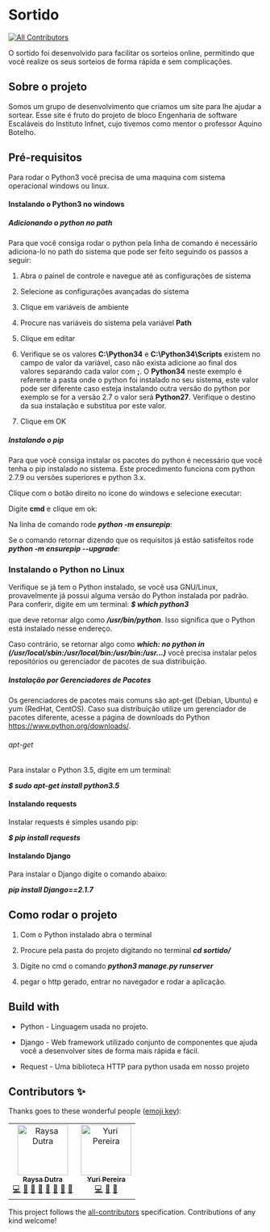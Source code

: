 # Sortido
[![All Contributors](https://img.shields.io/badge/all_contributors-1-orange.svg?style=flat-square)](#contributors)

O sortido foi desenvolvido para facilitar os sorteios online, permitindo que você realize os seus sorteios de forma rápida e sem complicações.

## Sobre o projeto

Somos um grupo de desenvolvimento que criamos um site para lhe ajudar a sortear.
Esse site é fruto do projeto de bloco Engenharia de software Escaláveis do Instituto Infnet, cujo tivemos como mentor o professor Aquino Botelho.

## Pré-requisitos

Para rodar o Python3 você precisa de uma maquina com sistema operacional windows ou linux.

#### Instalando o Python3 no windows

##### Adicionando o python no path
Para que você consiga rodar o python pela linha de comando é necessário adiciona-lo no path do sistema que pode ser feito seguindo os passos a seguir:

1. Abra o painel de controle e navegue até as configurações de sistema

2. Selecione as configurações avançadas do sistema

3. Clique em variáveis de ambiente

4. Procure nas variáveis do sistema pela variável **Path**

5. Clique em editar

6. Verifique se os valores **C:\Python34** e **C:\Python34\Scripts** existem no campo de valor da variável, caso não exista adicione ao final dos valores separando cada valor com **;**. O **Python34** neste exemplo é referente a pasta onde o python foi instalado no seu sistema, este valor pode ser diferente caso esteja instalando outra versão do python por exemplo se for a versão 2.7 o valor será **Python27**. Verifique o destino da sua instalação e substitua por este valor.

7. Clique em OK

##### Instalando o pip

Para que você consiga instalar os pacotes do python é necessário que você tenha o pip instalado no sistema. Este procedimento funciona com python 2.7.9 ou versões superiores e python 3.x.

Clique com o botão direito no ícone do windows e selecione executar:

Digite **cmd** e clique em ok:

Na linha de comando rode **_python -m ensurepip_**:

Se o comando retornar dizendo que os requisitos já estão satisfeitos rode **_python -m ensurepip --upgrade_**:

### Instalando o Python no Linux

Verifique se já tem o Python instalado, se você usa GNU/Linux, provavelmente já possui alguma versão do Python instalada por padrão. Para conferir, digite em um terminal:
**_$ which python3_**

que deve retornar algo como **_/usr/bin/python_**. Isso significa que o Python está instalado nesse endereço.

Caso contrário, se retornar algo como **_which: no python in (/usr/local/sbin:/usr/local/bin:/usr/bin:/usr...)_** você precisa instalar pelos repositórios ou gerenciador de pacotes de sua distribuição.

##### Instalação por Gerenciadores de Pacotes

Os gerenciadores de pacotes mais comuns são apt-get (Debian, Ubuntu) e yum (RedHat, CentOS). Caso sua distribuição utilize um gerenciador de pacotes diferente, acesse a página de downloads do Python https://www.python.org/downloads/.

###### apt-get

Para instalar o Python 3.5, digite em um terminal:

**_$ sudo apt-get install python3.5_**

#### Instalando requests

Instalar requests é simples usando pip:

**_$ pip install requests_**

#### Instalando Django

Para instalar o Django digite o comando abaixo:

**_pip install Django==2.1.7_**

## Como rodar o projeto

1. Com o Python instalado abra o terminal

2. Procure pela pasta do projeto digitando no terminal **_cd sortido/_**

3. Digite no cmd o comando **_python3 manage.py runserver_**

4. pegar o http gerado, entrar no navegador e rodar a aplicação.

## Build with

* Python - Linguagem usada no projeto.

* Django - Web framework utilizado conjunto de componentes que ajuda você a desenvolver sites de forma mais rápida e fácil.

* Request - Uma biblioteca HTTP para python usada em nosso projeto

## Contributors ✨

Thanks goes to these wonderful people ([emoji key](https://allcontributors.org/docs/en/emoji-key)):

<!-- ALL-CONTRIBUTORS-LIST:START - Do not remove or modify this section -->
<!-- prettier-ignore -->
<table>
  <tr>
    <td align="center"><a href="https://hi-hi-ray.github.io"><img src="https://avatars3.githubusercontent.com/u/13999149?v=4" width="100px;" alt="Raysa Dutra"/><br /><sub><b>Raysa Dutra</b></sub></a><br /><a href="https://github.com/hi-hi-ray/sortido/commits?author=hi-hi-ray" title="Code">💻</a> <a href="#projectManagement-hi-hi-ray" title="Project Management">📆</a> <a href="#talk-hi-hi-ray" title="Talks">📢</a> <a href="#business-hi-hi-ray" title="Business development">💼</a> <a href="#design-hi-hi-ray" title="Design">🎨</a> <a href="#review-hi-hi-ray" title="Reviewed Pull Requests">👀</a> <a href="#maintenance-hi-hi-ray" title="Maintenance">🚧</a> <a href="#ideas-hi-hi-ray" title="Ideas, Planning, & Feedback">🤔</a></td>
    <td align="center"><a href="https://github.com/yurisouza"><img src="https://avatars0.githubusercontent.com/u/10949463?v=4" width="100px;" alt="Yuri Pereira"/><br /><sub><b>Yuri Pereira</b></sub></a><br /><a href="https://github.com/hi-hi-ray/sortido/commits?author=yurisouza" title="Code">💻</a> <a href="#talk-yurisouza" title="Talks">📢</a> <a href="https://github.com/hi-hi-ray/sortido/issues?q=author%3Ayurisouza" title="Bug reports">🐛</a></td>
  </tr>
</table>

<!-- ALL-CONTRIBUTORS-LIST:END -->

This project follows the [all-contributors](https://github.com/all-contributors/all-contributors) specification. Contributions of any kind welcome!